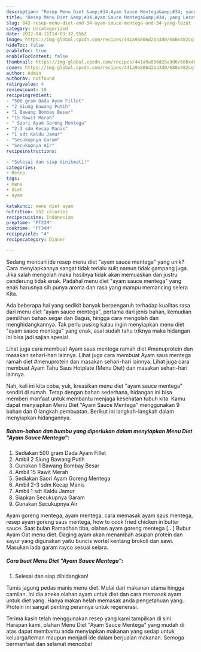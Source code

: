 ```yaml
---
description: "Resep Menu Diet &amp;#34;Ayam Sauce Mentega&amp;#34; yang Lezat"
title: "Resep Menu Diet &amp;#34;Ayam Sauce Mentega&amp;#34; yang Lezat"
slug: 843-resep-menu-diet-and-34-ayam-sauce-mentega-and-34-yang-lezat
category: Uncategorized
date: 2022-04-11T14:03:32.956Z
image: https://img-global.cpcdn.com/recipes/441a9a806d2ba3d0/680x482cq70/menu-diet-ayam-sauce-mentega-foto-resep-utama.jpg
hideToc: false
enableToc: true
enableTocContent: false
thumbnail: https://img-global.cpcdn.com/recipes/441a9a806d2ba3d0/680x482cq70/menu-diet-ayam-sauce-mentega-foto-resep-utama.jpg
cover: https://img-global.cpcdn.com/recipes/441a9a806d2ba3d0/680x482cq70/menu-diet-ayam-sauce-mentega-foto-resep-utama.jpg
author: Admin
authorAv: notfound
ratingvalue: 4
reviewcount: 10
recipeingredient:
- "500 gram Dada Ayam Fillet"
- "2 Siung Bawang Putih"
- "1 Bawang Bombay Besar"
- "15 Rawit Merah"
- " Saori Ayam Goreng Mentega"
- "2-3 sdm Kecap Manis"
- "1 sdt Kaldu Jamur"
- "Secukupnya Garam"
- "Secukupnya Air"
recipeinstructions:

- "Selesai dan siap dinikmati!"
categories:
- Resep
tags:
- menu
- diet
- ayam

katakunci: menu diet ayam 
nutrition: 152 calories
recipecuisine: Indonesian
preptime: "PT22M"
cooktime: "PT34M"
recipeyield: "4"
recipecategory: Dinner

---
```





Sedang mencari ide resep menu diet &#34;ayam sauce mentega&#34; yang unik? Cara menyiapkannya sangat tidak terlalu sulit namun tidak gampang juga. Jika salah mengolah maka hasilnya tidak akan memuaskan dan justru cenderung tidak enak. Padahal menu diet &#34;ayam sauce mentega&#34; yang enak harusnya sih punya aroma dan rasa yang mampu memancing selera Kita.





Ada beberapa hal yang sedikit banyak berpengaruh terhadap kualitas rasa dari menu diet &#34;ayam sauce mentega&#34;, pertama dari jenis bahan, kemudian pemilihan bahan segar dan Bagus, hingga cara mengolah dan menghidangkannya. Tak perlu pusing kalau ingin menyiapkan menu diet &#34;ayam sauce mentega&#34; yang enak,      asal sudah tahu triknya maka hidangan ini bisa jadi sajian spesial.














Lihat juga cara membuat Ayam saus mentega ramah diet #menuprotein dan masakan sehari-hari lainnya. Lihat juga cara membuat Ayam saus mentega ramah diet #menuprotein dan masakan sehari-hari lainnya. Lihat juga cara membuat Ayam Tahu Saus Hotplate (Menu Diet) dan masakan sehari-hari lainnya.






Nah, kali ini kita coba, yuk, kreasikan menu diet &#34;ayam sauce mentega&#34; sendiri di rumah. Tetap dengan bahan sederhana, hidangan ini bisa memberi manfaat untuk membantu menjaga kesehatan tubuh kita. Kamu dapat menyiapkan Menu Diet &#34;Ayam Sauce Mentega&#34; menggunakan 9 bahan dan 0 langkah pembuatan. Berikut ini langkah-langkah dalam menyiapkan hidangannya.

<!--inarticleads1-->

##### Bahan-bahan dan bumbu yang diperlukan dalam menyiapkan Menu Diet &#34;Ayam Sauce Mentega&#34;:

1. Sediakan 500 gram Dada Ayam Fillet
1. Ambil 2 Siung Bawang Putih
1. Gunakan 1 Bawang Bombay Besar
1. Ambil 15 Rawit Merah
1. Sediakan  Saori Ayam Goreng Mentega
1. Ambil 2-3 sdm Kecap Manis
1. Ambil 1 sdt Kaldu Jamur
1. Siapkan Secukupnya Garam
1. Gunakan Secukupnya Air


Ayam goreng mentega, ayam mentega, cara memasak ayam saus mentega, resep ayam goreng saus mentega, how to cook fried chicken in butter sauce. Saat bulan Ramadhan tiba, olahan ayam goreng mentega […] Bubur Ayam Oat menu diet. Daging ayam akan menambah asupan protein dan sayur yang digunakan yaitu buncis wortel kentang brokoli dan sawi. Masukan lada garam rayco sesuai selara. 

<!--inarticleads2-->

##### Cara buat Menu Diet &#34;Ayam Sauce Mentega&#34;:


1. Selesai dan siap dihidangkan!

Tumis jagung pedas manis menu diet. Mulai dari makanan utama hingga camilan. Ini dia aneka olahan ayam untuk diet dan cara memasak ayam untuk diet yang. Hanya makan helah memasak anda pengetahuan yang. Protein ini sangat penting perannya untuk regenerasi. 

Terima kasih telah menggunakan resep yang kami tampilkan di sini. Harapan kami, olahan Menu Diet &#34;Ayam Sauce Mentega&#34; yang mudah di atas dapat membantu anda menyiapkan makanan yang sedap untuk keluarga/teman maupun menjadi ide dalam berjualan makanan. Semoga bermanfaat dan selamat mencoba!
